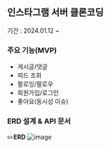 ## 인스타그램 서버 클론코딩 

기간 : 2024.01.12 ~

### 주요 기능(MVP)
* 게시글/댓글
* 피드 조회
* 팔로잉/팔로우
* 회원가입/로그인
* 좋아요(동시성 이슈)

### ERD 설계 & API 문서

✏️**ERD**
![image](https://github.com/wonjunYou/instagram-server/assets/59856002/00e86073-cfbb-4155-8c70-d1a4b8e9314d)